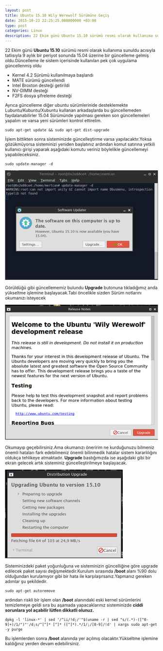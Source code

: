 ```yaml
---
layout: post
title: Ubuntu 15.10 Wily Werewolf Sürümüne Geçiş
date: 2015-10-23 22:25:25.000000000 +03:00
type: post
categories: Linux
description: 22 Ekim günü Ubuntu 15.10 sürümü resmi olarak kullanıma sunuldu acısıyla tatlısıyla 9 aylık bir periyot sonunda 15.04 üzerine bir güncelleme gelmiş
---
```


22 Ekim günü **Ubuntu 15.10** sürümü resmi olarak kullanıma sunuldu acısıyla tatlısıyla 9 aylık bir periyot sonunda 15.04 üzerine bir güncelleme gelmiş oldu.Güncelleme ile sistem içerisinde kullanılan pek çok uygulama güncellenmiş oldu

- Kernel 4.2 Sürümü kullanılmaya başlandı
- MATE sürümü güncellendi
- Intel Broxton desteği getirildi
- NV-DIMM desteği
- F2FS dosya şifreleme desteği

Ayrıca güncelleme diğer ubuntu sürümlerinide desteklemekte Lubuntu/Kubuntu/Xubuntu kullanan arkadaşlarda bu güncellemeden faydalanabilirler 15.04 Sürümünde yapılması gereken son güncellemeleri yapalım ve varsa yeni sürümleri kontrol ettirelim.

    sudo apt-get update && sudo apt-get dist-upgrade

İşlem bittikten sonra sisteminizde güncelleştirme varsa yapılacaktır.Yoksa gözükmüyorsa sisteminizi yeniden başlatınız ardından komut satırına yetkili kullanıcı girişi yaparak aşağıdaki komutu veriniz böylelikle güncellemeyi yapabileceksiniz.

    sudo update-manager -d

![ubuntupgrade15.10gorsel1](/assets/ubuntupgrade15.10gorsel1.png)

Görüldüğü gibi güncellememiz bulundu **Upgrade** butonuna tıkladığımız anda yükseltme işlemine başlayacak.Tabi öncelikle sizden Sürüm notlarını okumanızı isteyecek

![ubuntupgrade15.10gorsel2](/assets/ubuntupgrade15.10gorsel2.png)

Okumayıp geçebilirsiniz.Ama okumanızı öneririm ne kurduğunuzu bilmeniz önemli hataları fark edebilmeniz önemli bilinmedik hatalar sistem kararlılığını oldukça tehlikeye atmaktadır. **Upgrade** bastığımızda ise aşağıdaki gibi bir ekran gelecek artık sisteminiz güncelleştirilmeye başlayacak.

![ubuntupgre15.10gorsel3](/assets/ubuntupgre15.10gorsel3.png)

Sisteminizdeki paket yoğunluğuna ve sisteminizin güncelliğine göre upgrade edilecek paket sayısı değişmektedir.Kurulum sırasında **/boot** alanı %90 dolu olduğundan kurulamıyor gibi bir hata ile karşılaşırsanız.Yapmanız gereken adımlar şu şekildedir.

    sudo apt-get autoremove

ardından riskli bir işlem olan **/boot** alanındaki eski kernel sürümlerini temizlemeye geldi sıra bu aşamada yapacaklarınız sisteminizde **ciddi sorunlara yol açabilir lütfen dikkatli olunuz.**

    dpkg -l 'linux-*' | sed '/^ii/!d;/'"$(uname -r | sed "s/(.*)-([^0-9]+)/1/")"'/d;s/^[^]* [^]* ([^]*).*/1/;/[0-9]/!d' | xargs sudo apt-get -y purge

Bu işlemlerden sonra **/boot** alanında yer açılmış olacaktır.Yükseltme işlemine kaldığınız yerden devam edebilirsiniz.
